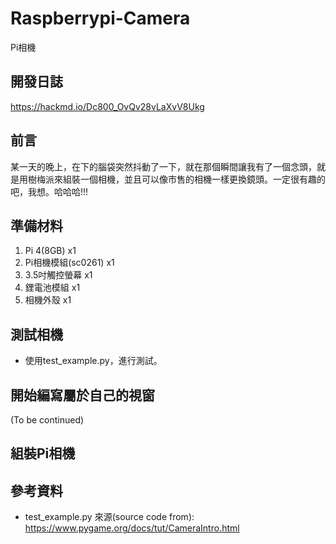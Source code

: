 # Raspberrypi-Camera
Pi相機
## 開發日誌
https://hackmd.io/Dc800_OvQv28vLaXvV8Ukg
## 前言
  某一天的晚上，在下的腦袋突然抖動了一下，就在那個瞬間讓我有了一個念頭，就是用樹梅派來組裝一個相機，並且可以像市售的相機一樣更換鏡頭。一定很有趣的吧，我想。哈哈哈!!!
  
## 準備材料
  1. Pi 4(8GB) x1
  2. Pi相機模組(sc0261) x1
  3. 3.5吋觸控螢幕 x1
  4. 鋰電池模組 x1
  5. 相機外殼 x1 
## 測試相機
  * 使用test_example.py，進行測試。
## 開始編寫屬於自己的視窗
(To be continued)
## 組裝Pi相機

## 參考資料
  * test_example.py 來源(source code from): https://www.pygame.org/docs/tut/CameraIntro.html
